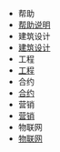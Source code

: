 

<!-- 本地调试用这个 --> 
* 帮助
 * [帮助说明]()
* 建筑设计
 * [建筑设计](建筑设计标准)
* 工程
 * [工程](工程)
* 合约
 * [合约](合约)
* 营销
 * [营销](营销)
* 物联网
 * [物联网](物联网)



